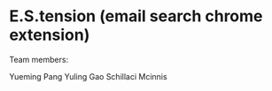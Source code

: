 # E.S.tension (email search chrome extension)

Team members:

Yueming Pang
Yuling Gao
Schillaci Mcinnis
